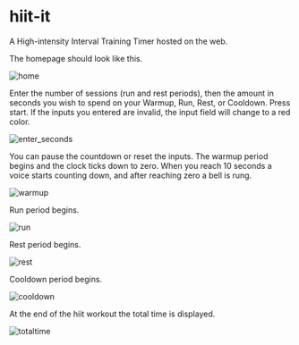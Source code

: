 # hiit-it
A High-intensity Interval Training Timer hosted on the web.

The homepage should look like this.

![home](images/home.png)

Enter the number of sessions (run and rest periods), then the amount in seconds you wish to spend on your Warmup, Run, Rest, or Cooldown. Press start. If the inputs you entered are invalid, the input field will change to a red color.

![enter_seconds](images/enter_seconds.png)

You can pause the countdown or reset the inputs. The warmup period begins and the clock ticks down to zero.
When you reach 10 seconds a voice starts counting down, and after reaching zero a bell is rung.

![warmup](images/warmup.png)

Run period begins.

![run](images/run.png)

Rest period begins.

![rest](images/rest.png)

Cooldown period begins.

![cooldown](images/cooldown.png)

At the end of the hiit workout the total time is displayed.

![totaltime](images/totaltime.png)

